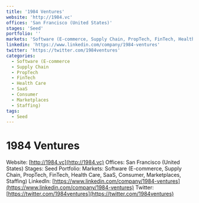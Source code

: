 ```yaml
---
title: '1984 Ventures'
website: 'http://1984.vc'
offices: 'San Francisco (United States)'
stages: 'Seed'
portfolio: ''
markets: 'Software (E-commerce, Supply Chain, PropTech, FinTech, Health Care, SaaS, Consumer, Marketplaces, Staffing)'
linkedin: 'https://www.linkedin.com/company/1984-ventures'
twitter: 'https://twitter.com/1984ventures'
categories:
  - Software (E-commerce
  - Supply Chain
  - PropTech
  - FinTech
  - Health Care
  - SaaS
  - Consumer
  - Marketplaces
  - Staffing)
tags:
  - Seed
---
```


# 1984 Ventures
Website: [http://1984.vc](http://1984.vc)
Offices: San Francisco (United States)
Stages: Seed
Portfolio: 
Markets: Software (E-commerce, Supply Chain, PropTech, FinTech, Health Care, SaaS, Consumer, Marketplaces, Staffing)
LinkedIn: [https://www.linkedin.com/company/1984-ventures](https://www.linkedin.com/company/1984-ventures)
Twitter: [https://twitter.com/1984ventures](https://twitter.com/1984ventures)
